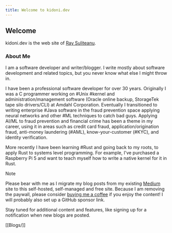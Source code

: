 ```yaml
---
title: Welcome to kidoni.dev
---
```


## Welcome

kidoni.dev is the web site of [Ray Suliteanu](https://github.com/raysuliteanu).

### About Me

I am a software developer and writer/blogger. I write mostly about software
development and related topics, but you never know what else I might throw in.

I have been a professional software developer for over 30 years. Originally I
was a C programmer working on #Unix #kernel and administration/management
software (Oracle online backup, StorageTek tape silo drivers/CLI)
at Amdahl Corporation. Eventually I transitioned to writing
enterprise #Java software in the fraud prevention space applying neural networks
and other #ML techniques to catch bad guys. Applying AI/ML to fraud prevention and
financial crime has been a theme in my career, using it in areas such as credit
card fraud, application/origination fraud, anti-money laundering (#AML),
know-your-customer (#KYC), and identity verification.

More recently I have been learning #Rust and going back to my roots, to apply Rust
to systems level programming. For example, I've purchased a Raspberry Pi 5 and
want to teach myself how to write a native kernel for it in Rust.

> [!note]
> Please bear with me as I migrate my blog posts from my existing [Medium](https://raysuliteanu.medium.com)
> site to this self-hosted, self-managed and free site. Because I am removing
> the paywall, please consider
> [buying me a coffee](https://www.buymeacoffee.com/raysuliteanu) if you enjoy
> the content! I will probably also set up a GitHub sponsor link.

Stay tuned for additional content and features, like signing up for a
notification when new blogs are posted.

[[Blogs/]]
